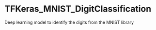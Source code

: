 # TFKeras_MNIST_DigitClassification
Deep learning model to identify the digits from the MNIST library
